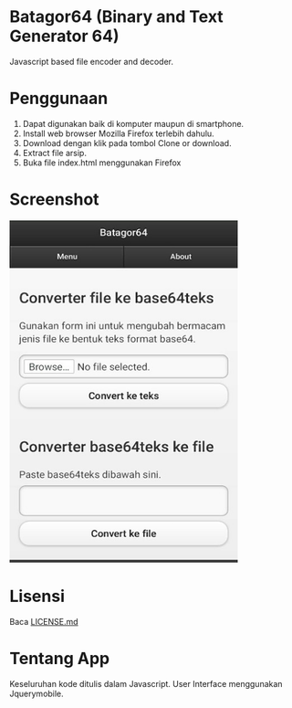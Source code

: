 # Batagor64 (Binary and Text Generator 64)
Javascript based file encoder and decoder.

# Penggunaan
1. Dapat digunakan baik di komputer maupun di smartphone.
2. Install web browser Mozilla Firefox terlebih dahulu.
3. Download dengan klik pada tombol Clone or download.
4. Extract file arsip.
5. Buka file index.html menggunakan Firefox

# Screenshot
<img src="https://github.com/mpratama/batagor64/blob/master/screenshot.jpg" alt="Tampilan App" width="400" height="600">

# Lisensi
Baca [LICENSE.md](https://github.com/mpratama/batagor64/blob/master/LICENSE.md)

# Tentang App
Keseluruhan kode ditulis dalam Javascript. User Interface menggunakan Jquerymobile.